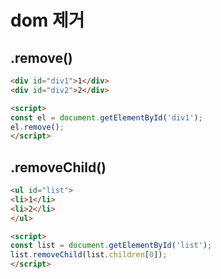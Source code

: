 # dom 제거

## .remove()

```html
<div id="div1">1</div>
<div id="div2">2</div>

<script>
const el = document.getElementById('div1');
el.remove();
</script>
```

## .removeChild()

```html
<ul id="list">
<li>1</li>
<li>2</li>
</ul>

<script>
const list = document.getElementById('list'); 
list.removeChild(list.children[0]);
</script>
```
